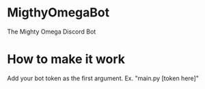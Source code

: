 # MigthyOmegaBot
 The Mighty Omega Discord Bot


# How to make it work
 Add your bot token as the first argument. Ex. "main.py [token here]"
